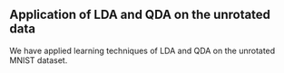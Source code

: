 ## Application of LDA and QDA on the unrotated data

We have applied learning techniques of LDA and QDA on the unrotated MNIST dataset.
